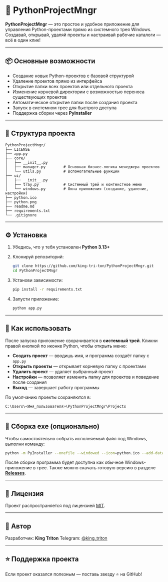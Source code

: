 # 🐍 PythonProjectMngr

**PythonProjectMngr** — это простое и удобное приложение для управления Python-проектами прямо из системного трея Windows.
Создавай, открывай, удаляй проекты и настраивай рабочие каталоги — всё в один клик!

---

## 📦 Основные возможности

* Создание новых Python-проектов с базовой структурой
* Удаление проектов прямо из интерфейса
* Открытие папки всех проектов или отдельного проекта
* Изменение корневой директории с возможностью переноса существующих проектов
* Автоматическое открытие папки после создания проекта
* Запуск в системном трее для быстрого доступа
* Поддержка сборки через **PyInstaller**

---

## 🧩 Структура проекта

```
PythonProjectMngr/
├── LICENSE
├── app.py
├── core/
│   ├── __init__.py
│   ├── manager.py        # Основная бизнес-логика менеджера проектов
│   └── utils.py          # Вспомогательные функции
├── ui/
│   ├── __init__.py
│   ├── tray.py           # Системный трей и контекстное меню
│   └── windows.py        # Окна приложения (создание, удаление, настройки)
├── python.ico
├── python.png
├── readme.md
├── requirements.txt
└── .gitignore
```

---

## ⚙️ Установка

1. Убедись, что у тебя установлен **Python 3.13+**
2. Клонируй репозиторий:

   ```bash
   git clone https://github.com/king-tri-ton/PythonProjectMngr.git
   cd PythonProjectMngr
   ```
3. Установи зависимости:

   ```bash
   pip install -r requirements.txt
   ```
4. Запусти приложение:

   ```bash
   python app.py
   ```

---

## 🧠 Как использовать

После запуска приложение сворачивается в **системный трей**.
Кликни правой кнопкой по иконке Python, чтобы открыть меню:

* **Создать проект** — вводишь имя, и программа создаёт папку с `app.py`
* **Открыть проекты** — открывает корневую папку с проектами
* **Удалить проект** — удаляет выбранный проект
* **Настройки** — позволяет изменить папку для проектов и поведение после создания
* **Выход** — завершает работу программы

По умолчанию проекты сохраняются в:

```
C:\Users\<Имя_пользователя>\PythonProjectMngr\Projects
```

---

## 🧰 Сборка exe (опционально)

Чтобы самостоятельно собрать исполняемый файл под Windows, выполни команду:

```bash
python -m PyInstaller --onefile --windowed --icon=python.ico --add-data "python.ico;." --add-data "python.png;." --name="PythonProjectMngr" app.py
```

После сборки программа будет доступна как обычное Windows-приложение в трее.
Также можно скачать готовую версию в разделе [**Releases**](https://github.com/king-tri-ton/PythonProjectMngr/releases).

---

## 📜 Лицензия

Проект распространяется под лицензией [MIT](LICENSE).

---

## 👤 Автор

Разработчик: **King Triton**
Telegram: [@king_triton](https://t.me/king_triton)

---

## ⭐ Поддержка проекта

Если проект оказался полезным — поставь звезду ⭐ на GitHub!
